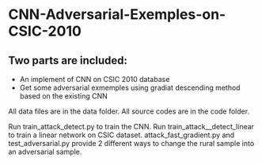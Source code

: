 # CNN-Adversarial-Exemples-on-CSIC-2010
Two parts are included:
---
* An implement of CNN on CSIC 2010 database
* Get some adversarial exmemples using gradiat descending method based on the existing CNN 

All data files are in the data folder.
All source codes are in the code folder.

Run train_attack_detect.py to train the CNN.
Run train_attack__detect_linear to train a linear network on CSIC dataset.
attack_fast_gradient.py and test_adversarial.py provide 2 different ways to change the rural sample into an adversarial sample. 
